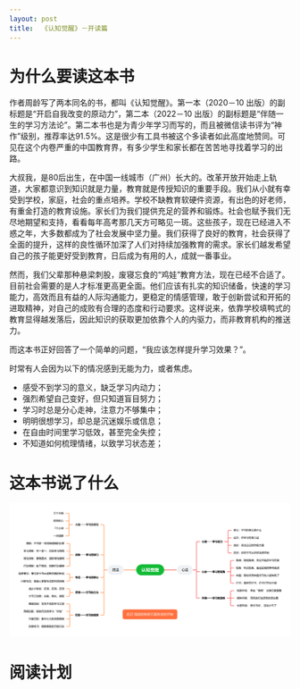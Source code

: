 ```yaml
---
layout: post
title:  《认知觉醒》－开读篇
---
```


# 为什么要读这本书

作者周龄写了两本同名的书，都叫《认知觉醒》。第一本（2020－10 出版）的副标题是“开启自我改变的原动力”，第二本（2022－10 出版）的副标题是“伴随一生的学习方法论”。第二本书也是为青少年学习而写的，而且被微信读书评为“神作”级别，推荐率达91.5%。这是很少有工具书被这个多读者如此高度地赞同。可见在这个内卷严重的中国教育界，有多少学生和家长都在苦苦地寻找着学习的出路。

大叔我，是80后出生，在中国一线城市（广州）长大的。改革开放开始走上轨道，大家都意识到知识就是力量，教育就是传授知识的重要手段。我们从小就有幸受到学校，家庭，社会的重点培养。学校不缺教育软硬件资源，有出色的好老师，有重金打造的教育设施。家长们为我们提供充足的营养和锻炼。社会也赋予我们无尽地期望和支持，看看每年高考那几天方可略见一斑。这些孩子，现在已经进入不惑之年，大多数都成为了社会发展中坚力量。我们获得了良好的教育，社会获得了全面的提升，这样的良性循环加深了人们对持续加强教育的需求。家长们越发希望自己的孩子能更好受到教育，日后成为有用的人，成就一番事业。

然而，我们父辈那种悬梁刺股，废寝忘食的“鸡娃”教育方法，现在已经不合适了。目前社会需要的是人才标准更高更全面。他们应该有扎实的知识储备，快速的学习能力，高效而且有益的人际沟通能力，更稳定的情感管理，敢于创新尝试和开拓的进取精神，对自己的成败有合理的态度和行动要求。这样说来，依靠学校填鸭式的教育显得越发落后，因此知识的获取更加依靠个人的内驱力，而非教育机构的推送力。

而这本书正好回答了一个简单的问题，“我应该怎样提升学习效果？”。

时常有人会因为以下的情况感到无能为力，或者焦虑。

- 感受不到学习的意义，缺乏学习内动力；
- 强烈希望自己变好，但只知道盲目努力；
- 学习时总是分心走神，注意力不够集中；
- 明明很想学习，却总是沉迷娱乐或信息；
- 在自由时间里学习低效，甚至完全失控；
- 不知道如何梳理情绪，以致学习状态差；




# 这本书说了什么

![思维导图](/assets/%E8%84%91%E5%9B%BE%E8%AE%A4%E7%9F%A5%E8%A7%89%E9%86%92.PNG)


# 阅读计划
<!--stackedit_data:
eyJoaXN0b3J5IjpbMTM4MDQ4MTk1LC0yMDA3NDA0NzQzLC0xMT
k3MjAyODgzLC02MjE3Mjk4NjUsMjA3NTMwNDM2MCwtMTM3MTgz
NjIyXX0=
-->